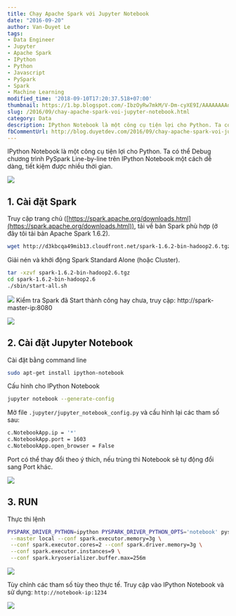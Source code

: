 ```yaml
---
title: Chạy Apache Spark với Jupyter Notebook
date: "2016-09-20"
author: Van-Duyet Le
tags:
- Data Engineer
- Jupyter
- Apache Spark
- IPython
- Python
- Javascript
- PySpark
- Spark
- Machine Learning
modified_time: '2018-09-10T17:20:37.518+07:00'
thumbnail: https://1.bp.blogspot.com/-IbzOyRw7mkM/V-Dm-cyXE9I/AAAAAAAAd-I/nGA92fFap4MM4uqKErB7g2H-t6T7CD1RQCLcB/s1600/Selection_006.png
slug: /2016/09/chay-apache-spark-voi-jupyter-notebook.html
category: Data
description: IPython Notebook là một công cụ tiện lợi cho Python. Ta có thể Debug chương trình PySpark Line-by-line trên IPython Notebook một cách dễ dàng, tiết kiệm được nhiều thời gian.
fbCommentUrl: http://blog.duyetdev.com/2016/09/chay-apache-spark-voi-jupiter-notebook.html
---
```


IPython Notebook là một công cụ tiện lợi cho Python. Ta có thể Debug chương trình PySpark Line-by-line trên IPython Notebook một cách dễ dàng, tiết kiệm được nhiều thời gian.

![](https://1.bp.blogspot.com/-IbzOyRw7mkM/V-Dm-cyXE9I/AAAAAAAAd-I/nGA92fFap4MM4uqKErB7g2H-t6T7CD1RQCLcB/s1600/Selection_006.png)

## 1. Cài đặt Spark

Truy cập trang chủ ([https://spark.apache.org/downloads.html](https://spark.apache.org/downloads.html)), tải về bản Spark phù hợp (ở đây tôi tải bản Apache Spark 1.6.2).

```bash
wget http://d3kbcqa49mib13.cloudfront.net/spark-1.6.2-bin-hadoop2.6.tgz
```

Giải nén và khởi động Spark Standard Alone (hoặc Cluster).

```bash
tar -xzvf spark-1.6.2-bin-hadoop2.6.tgz
cd spark-1.6.2-bin-hadoop2.6
./sbin/start-all.sh
```

[![](https://1.bp.blogspot.com/-1NWXJdwzLWE/V-DfR4WnwsI/AAAAAAAAd9o/bdVrgZD73Kg-WQ8m2vPGipFaZuK7zxvYgCLcB/s1600/duyetdev%2540duyetdev%253A%2B%257E-spark-1.6.2-bin-hadoop2.6_001.png)](https://1.bp.blogspot.com/-1NWXJdwzLWE/V-DfR4WnwsI/AAAAAAAAd9o/bdVrgZD73Kg-WQ8m2vPGipFaZuK7zxvYgCLcB/s1600/duyetdev%2540duyetdev%253A%2B%257E-spark-1.6.2-bin-hadoop2.6_001.png)
Kiểm tra Spark đã Start thành công hay chưa, truy cập: http://spark-master-ip:8080

[![](https://1.bp.blogspot.com/-8msgj2t9RLA/V-Dfx7XjMXI/AAAAAAAAd9s/umMiRMw-fgYYFw3Zx7cPwpOnVI2eGDdHACLcB/s1600/Spark%2BMaster%2Bat%2Bspark%253A--duyetdev%253A7077%2B-%2BGoogle%2BChrome_002.png)](https://1.bp.blogspot.com/-8msgj2t9RLA/V-Dfx7XjMXI/AAAAAAAAd9s/umMiRMw-fgYYFw3Zx7cPwpOnVI2eGDdHACLcB/s1600/Spark%2BMaster%2Bat%2Bspark%253A--duyetdev%253A7077%2B-%2BGoogle%2BChrome_002.png)

## 2. Cài đặt Jupyter Notebook

Cài đặt bằng command line

```bash
sudo apt-get install ipython-notebook
```

Cấu hình cho IPython Notebook

```bash
jupyter notebook --generate-config
```

Mở file `.jupyter/jupyter_notebook_config.py` và cấu hình lại các tham số sau:

```bash
c.NotebookApp.ip = '*'
c.NotebookApp.port = 1603
c.NotebookApp.open_browser = False
```

Port có thể thay đổi theo ý thích, nếu trùng thì Notebook sẽ tự động đổi sang Port khác.

[![](https://3.bp.blogspot.com/-b0G6CE9ED4U/V-DhO5Y6MfI/AAAAAAAAd90/ien68QnA5jsMwwZ7owHKgMs4GpB9t-I3wCLcB/s1600/duyetdev%2540duyetdev%253A%2B%257E-spark-1.6.2-bin-hadoop2.6_003.png)](https://3.bp.blogspot.com/-b0G6CE9ED4U/V-DhO5Y6MfI/AAAAAAAAd90/ien68QnA5jsMwwZ7owHKgMs4GpB9t-I3wCLcB/s1600/duyetdev%2540duyetdev%253A%2B%257E-spark-1.6.2-bin-hadoop2.6_003.png)

## 3. RUN


Thực thi lệnh

```bash
PYSPARK_DRIVER_PYTHON=ipython PYSPARK_DRIVER_PYTHON_OPTS='notebook' pyspark \
 --master local --conf spark.executor.memory=3g \
 --conf spark.executor.cores=2 --conf spark.driver.memory=3g \
 --conf spark.executor.instances=9 \
 --conf spark.kryoserializer.buffer.max=256m
```

[![](https://2.bp.blogspot.com/-s4p2Ew5LjI8/V-Dh92C3axI/AAAAAAAAd98/oUmUpv4w9UUwPdnjdNLFIlcCNDOT-VBPgCLcB/s1600/duyetdev%2540duyetdev%253A%2B%257E-spark-1.6.2-bin-hadoop2.6_004.png)](https://2.bp.blogspot.com/-s4p2Ew5LjI8/V-Dh92C3axI/AAAAAAAAd98/oUmUpv4w9UUwPdnjdNLFIlcCNDOT-VBPgCLcB/s1600/duyetdev%2540duyetdev%253A%2B%257E-spark-1.6.2-bin-hadoop2.6_004.png)

Tùy chỉnh các tham số tùy theo thực tế. Truy cập vào IPython Notebook và sử dụng: `http://notebook-ip:1234`

[![](https://2.bp.blogspot.com/--_gZr8Eizx8/V-DmB-nFxWI/AAAAAAAAd-E/9wdevAO6Bl8yIX4YA7RNYPnw5DftnKYSACLcB/s1600/%2528Busy%2529%2Bspark-hello%2B-%2BGoogle%2BChrome_005.png)](https://2.bp.blogspot.com/--_gZr8Eizx8/V-DmB-nFxWI/AAAAAAAAd-E/9wdevAO6Bl8yIX4YA7RNYPnw5DftnKYSACLcB/s1600/%2528Busy%2529%2Bspark-hello%2B-%2BGoogle%2BChrome_005.png)
